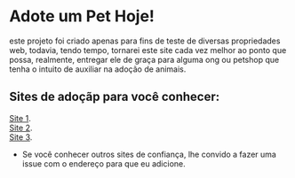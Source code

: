 # Adote um Pet Hoje! #
este projeto foi criado apenas para fins de teste de diversas propriedades web,
todavia, tendo tempo, tornarei este site cada vez melhor ao ponto que possa, realmente,
entregar ele de graça para alguma ong ou petshop que tenha o intuito de auxiliar na
adoção de animais.
## Sites de adoçãp para você conhecer: 

[Site 1](http://www.adoteumgatinho.org.br/como-adotar-um-gatinho0).  
[Site 2](http://www.adoteumfocinho.com.br/v1/index.asp?p=8&t=para-adocao#.W2dT7ihKjIU).   
[Site 3](http://www.clubedosviralatas.org.br/adote-a-alegria).  

* Se você conhecer outros sites de confiança, lhe convido a fazer uma issue com o endereço para que eu adicione.


